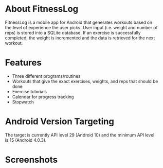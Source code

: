 # About FitnessLog
FitnessLog is a mobile app for Android that generates workouts based on the level of experience the user picks. User input (i.e. weight
and number of reps) is stored into a SQLite database. If an exercise is successfully completed, the weight is incremented and
the data is retrieved for the next workout. 

# Features
- Three different programs/routines
- Workouts that give the exact exercises, weights, and reps that should be done
- Exercise tutorials
- Calendar for progress tracking
- Stopwatch

# Android Version Targeting
The target is currently API level 29 (Android 10) and the minimum API level is 15 (Android 4.0.3). 

# Screenshots
